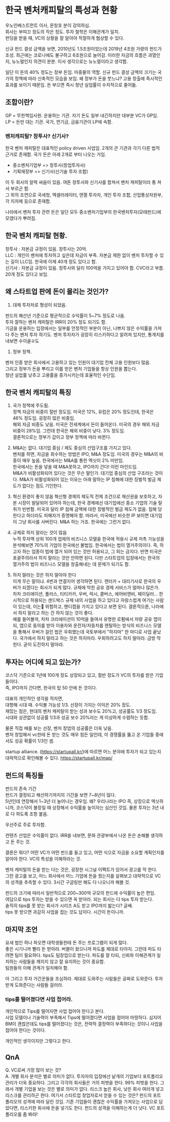 # 한국 벤처캐피탈의 특성과 현황

우노인베스트먼트 이사, 문창호 분이 강의하심.  
회사는 부띠끄 정도의 작은 정도. 투자 철학은 이해관계가 일치.  
펀딩을 받을 때, VC의 상황을 잘 알아야 적절하게 협상할 수 있다.

신규 펀드 결성 금액을 보면, 2010년도 1.5조원이었는데 2019년 4조원 가량의 펀드가 조성. 최근에는 코로나에도 불구하고 6조원으로 늘어감. 이러한 자금의 흐름은 과열인지, 뉴노멀인지 의견이 분분. 이사 생각으로는 뉴노멀이라고 생각함.

일단 이 돈의 40% 정도는 정부 돈임. 마중물의 역할. 신규 펀드 결성 금액의 크기는 국가의 정책에 따라 신축적인 모습을 보임. 왜 정부가 돈을 붓느냐? 고용 창출에 즉시적인 효과를 보이기 때문임. 돈 부으면 즉시 청년 실업률이 수치적으로 줄어듦.

## 조합이란?

GP = 무한책임사원. 운용하는 기관. 자기 돈도 일부 내긴하지만 대부분 VC가 GP임.  
LP = 돈만 대는 기관. 국가, 연기금, 금융기관이 LP에 속함.

### 벤처캐피탈? 창투사? 신기사?

한국 벤처 캐피탈은 대표적인 policy driven 사업임.
2개의 큰 기관과 각기 다른 법적 근거로 존재함. 국가 돈은 아래 2개로 부터 나오는 거임.

- 중소벤처기업부 => 창투사(창업투자사)
- 기획재정부 => 신기사(신기술 투자 조합)

이 두 회사의 알력 싸움이 있음. 여튼 창투사와 신기사를 합쳐서 벤처 캐피탈이라 퉁 쳐서 부르곤 함.  
그 외의 조연으로 국세청, 엑셀러레이터, 엔젤 투자자, 개인 투자 조합, 산업통상자원부, 각 지자체 등으로 존재함.

나라에서 벤처 투자 관련 돈은 일단 모두 중소벤처기업부의 한국벤처투자(모태펀드)에 모였다가 뿌려짐.

## 한국 벤처 캐피탈 현황.

창투사 : 자본금 규정이 있음. 창투사는 20억.  
LLC : 개인이 벤처에 투자하고 싶은데 자금이 부족. 자본금 제한 없이 벤처 투자할 수 있는 길이 LLC임. 한국에 이제 40개 정도 있다고 함.  
신기사 : 자본금 규정이 있음. 창투사와 달리 100억을 가지고 있어야 함. CVC라고 부름. 20개 정도 있다고 보임.

## 왜 스타트업 판에 돈이 몰리는 것인가?

1. 대체 투자처로 형성이 되었음.

펀드의 해산년 기준으로 평균적으로 수익률이 5~7% 정도로 나옴.  
투자 잘하는 벤처 캐피탈은 IRR이 20% 정도 되기도 함.  
기금을 운용하는 입장에서는 일부를 안정적인 부분이 아닌, 나쁘지 않은 수익률을 가져다 주는 벤처 투자 하기도.
벤처 투자자가 굉장히 리스키하다고 알려져 있지만, 통계치를 내보면 수이귤ㄹ도

1. 정부 정책.

벤처 인증 받은 회사에서 고용하고 있는 인원이 대기업 전체 고용 인원보다 많음.  
그리고 정부가 돈을 뿌리고 이를 받은 벤처 기업들을 항상 인원을 뽑는다.  
청년 실업률 낮추고 고용률을 증가시키는데 효율적인 수단임.

## 한국 벤처 캐피탈의 특징

1. 국가 정책에 주도됨.  
   정책 자금의 비중이 절반 정도임. 미국은 12%, 유럽은 20% 정도인데, 한국은 46% 정도임. 굉장히 많은 비중임.  
   해외 자금 비중도 낮음. 미국은 전세계에서 돈이 들어온다. 미국의 경우 해외 자금 비중이 28%임. 그런데 한국은 해외 비중이 낮다. 3% 정도임.  
   결론적으로는 정부가 갑이고 정부 정책에 따라 바뀐다.

2. M&A는 없다. 대기업 중심 / 제도 중심의 산업구조를 가지고 있다.  
   벤처를 하면, 자금을 회수하는 방법은 IPO, M&A 정도임.
   미국의 경우는 M&A의 비중이 매우 높음. 한국에서는 M&A를 통한 엑싯이 2% 미만임.  
   한국에서는 돈을 넣을 때 M&A못하고, IPO까지 간다! 이런 마인드임.  
   M&A가 비활성화되어 있다는 것은 무슨 말인가. 대기업 중심의 산업 구조라는 것이다.
   M&A가 비활성화되어 있는 이유는 아래 말하는 IP 침해에 대한 징벌적 벌금 제도가 없다는 점도 기인한다.

3. 혁신 환경이 좋지 않음
   혁신형 경제의 제도적 전제 조건으로 재산권을 보호하고, 자본 시장이 발달되어 있어야 하는데,
   한국 경제에선 대기업에선 중소 기업의 기술 탈취가 빈번함. 미국과 달리 IP 침해 금액에 대한 징벌적인 벌금 제도가 없음. 침해 당한다고 하더라도 피해자가 증명해야 함. 따라서, 미국에선 비슷한 IP 보이면 대기업이 그냥 회사를 사버린다. M&A 하는 거죠. 한국에는 그런거 없다.

4. 규제로 하지 말라는 것이 많음  
   누적 투자액 상위 100개 업체의 비즈니스 모델을 한국에 적용시 규제 저촉 가능성을 분석해보면 70%의 기업이 한국에선 불법임. 한국에서는 법이 열거주의이다. 즉, 하고자 하는 업종이 법에 열거 되어 있는 것만 허용되고, 그 외는 금지다. 반면 미국은 포괄주의라서 하지 말라는 것만 안하면 된다. 다만 스타트업의 입장에서는 한국의 열거주의 법이 비즈니스 모델을 창출해내는 데 문제가 되기도 함.

5. 하지 말라는 것은 하지 말아야 한다  
   이게 무슨 말이냐. 4번과 연결지어 생각하면 된다. 렌터카 + 대리기사로 한국의 우버가 되겠다는 회사가 되게 많다. 규제에 막힌 공유 경제 서비스가 얼마나 많은가. 차차 크리에이션, 풀러스, 티티카카, 우버, 럭시, 콜버스, 에어비앤비, 헤이딜러... 한시적으로 허용되는 샌드박스 규제 내의 사업을 하고 있다고 자랑스럽게 여기는 사람이 있는데, 이는 위험하고, 핸디캡을 가지고 있다고 보면 된다. 결론적으론, 나라에서 하지 말라고 하는 건 하지 않는 것이 좋다.  
   예를 들어볼까, 차차 크리에이션이 10억을 들여서 유명한 로펌에서 차량 공유 앱이되, 앱으로 동의를 받아 이용자와 운전자/자동차를 렌탈하는 방식의 비즈니스 모델을 통해서 우버가 걸린 법은 우회했는데 국토부에서 "하지마" 한 마디로 사업 끝났다. 국가에서 하지 말라고 하는 것은 하지마라. 우회하려고도 하지 말아라. 금방 막힌다. 굳이 도전하지 말아라.

## 투자는 어디에 되고 있는가?

코스닥 기준으로 1년에 100개 정도 상장되고 있고, 절반 정도가 VC의 투자를 받은 기업들이다.  
즉, IPO까지 간다면, 한국의 탑 50 안에 든 것이다.

대표의 개인적인 생각을 적자면,  
대항해 시대 때. 수익볼 가능성 1/3. 선장이 가지는 이익은 20% 정도.  
재밌는 점은, 현대의 벤처 캐피탈이 받는 성과 보수도 20%고, 성공률도 1/3 정도임.  
시대와 상관없이 성공률 1/3과 성공 보수 20%라는 게 이상하게 수렴하는 듯함.

물론 직접 배를 보는 선장, 벤처 창업의 성공률은 더욱 낮음.  
벤처 창업해서 vc한테 돈 받는 것도 매우 힘든 일인데, 이 경쟁률을 뚫고 온 기업들 중에서도 성공 확률이 1/3인 셈.

startup alliance. (https://startupall.kr/)에 따르면 어느 분야에 투자가 되고 있는지 대략적으로 확인해볼 수 있다.
https://startupall.kr/map/

## 펀드의 특징들

펀드의 존속 기간  
펀드가 결정되고 해산하기까지의 기간을 보면 7~8년이 많다.  
5년인데 연장해서 1~3년 더 늘어나는 경우임. 왜? 우리나라는 IPO 즉, 상장으로 엑싯하니까, 코스닥이 불장일 때 상장해서 수익률을 높이자는 심산인 것임. 물론 투자는 3년 내로 다 하도록 조항 붙음.

우선주로 주로 투자함.

컨텐츠 산업은 수익률이 없다. IRR을 내보면, 문화 관광부에서 나온 돈은 손해볼 생각하고 돈 주는 것.

결론은 뭐다?
어떤 VC가 어떤 펀드를 들고 있고, 어떤 식으로 자금을 소요할 계획인지를 알아야 한다.
VC의 특성을 이해하라는 것.

벤처 캐피탈의 돈을 받는 다는 것은, 굉장한 시그널 이펙트가 있어서 광고를 막 한다.  
그런 광고를 보고, 어느 회사에서 어느 기업에 돈을 줬는지를 살펴보고 대략적으로 VC의 성격을 추측할 수 있다.
3시간 구글링만 해도 다 나오니까 해볼 것.

펀드의 크기에 따라서 일반적으로 200~300억 규모의 펀드에 수익률이 높은 편임.  
여담으로 tips 투자는 받을 수 있으면 꼭 받아라. 되는 회사는 다 tips 투자 받는다.  
솔직히 tips를 못 받는 회사가 시리즈 A도 받고 IPO까지 밟는다? 글쎄.  
tips 못 받으면 과감히 사업을 접는 것도 답이다. 시간이 돈이니까.

## 마지막 조언

요새 법인 하나 파오면 대학생들한테 돈 주는 프로그램이 되게 많다.  
좋은 시기니까 빨리 돈 받아라. 버블이 왔으니까 파도를 제대로 타야지.
그런데 파도 타려면 팀이 필요하다. tips도 팀창업으로 받는다.
파도를 잘 타되, 신뢰와 이해관계가 일치하는 사람들을 깨지지 않고 잘 유지하는 것이 중요함.  
팀원들의 이해 관계가 일치해야 함.

아 그리고 투자 거간꾼들을 조심하라. 제대로 도와주는 사람들은 공짜로 도와준다. 투자 받게 도와준다는 사람들 걸러라.

### tips를 떨어졌다면 사업 접어라.

개인적으로 Tips를 떨어지면 사업 접어야 한다고 본다.  
사업 모델이나 기술력이 부족해서 Tips에 떨어졌다면 사업을 접어야 마땅하다.
심지어 BM이 괜찮은데도 tips를 떨어졌다는 것은, 전략적 결정력이 부족하다는 것이니 사업을 접어야 한다는 것이다.

개인적인 생각이지만 그렇다고 한다.

## QnA

Q. VC로써 가장 많이 보는 것?  
A. 개별 회사 분석은 별로 의미가 없다. 투자자의 입장에선 낱개의 기업보다 포트폴리오 관리가 더욱 중요하다. 그리고 각각의 회사들은 거의 피벗을 한다. 99% 피벗을 한다. 그래서 개별 기업을 보는 것은 별로 의미가 없다. 리스크 높은 회사, 낮은 회사 여러개 넣고 리스크를 관리하곤 한다. 여기서 스타트업 창업자로서 얻을 수 있는 것은? 펀드의 포트폴리오의 성격에 따라 달린 것임. 기존 기업들이 괜찮은 수익률을 가져오는 사업으로 담았다면, 리스키한 회사에 돈을 넣기도 한다. 펀드의 성격을 이해하는게 더 낫다. VC 포트폴리오를 좀 봐라!
